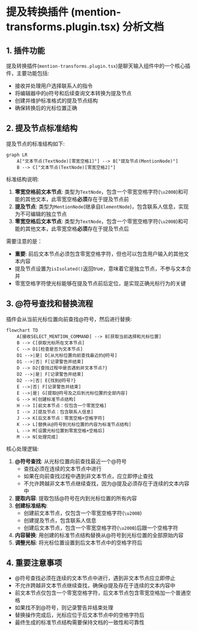 # 提及转换插件 (mention-transforms.plugin.tsx) 分析文档

## 1. 插件功能

提及转换插件(`mention-transforms.plugin.tsx`)是聊天输入组件中的一个核心插件，主要功能包括:

- 接收并处理用户选择联系人的指令
- 将编辑器中的`@`符号和后续查询文本转换为提及节点
- 创建并维护标准格式的提及节点结构
- 确保转换后的光标位置正确

## 2. 提及节点标准结构

提及节点的标准结构如下:

```mermaid
graph LR
    A["文本节点(TextNode)[零宽空格1]"] --> B["提及节点(MentionNode)"]
    B --> C["文本节点(TextNode)[零宽空格2]"]
```

标准结构说明:

1. **零宽空格前文本节点**: 类型为`TextNode`，包含一个零宽空格字符(`\u200B`)和可能的其他文本，此零宽空格**必须**存在于提及节点前
2. **提及节点**: 类型为`MentionNode`(继承自`ElementNode`)，包含联系人信息，实现为不可编辑的独立节点
3. **零宽空格后文本节点**: 类型为`TextNode`，包含一个零宽空格字符(`\u200B`)和可能的其他文本，此零宽空格**必须**存在于提及节点后

需要注意的是：
- **重要**: 前后文本节点必须包含零宽空格字符，但也可以包含用户输入的其他文本内容
- 提及节点设置为`isIsolated()`返回true，意味着它是独立节点，不参与文本合并
- 零宽空格字符使光标能够在提及节点前后定位，是实现正确光标行为的关键


## 3. @符号查找和替换流程

插件会从当前光标位置向前查找@符号，然后进行替换:

```mermaid
flowchart TD
    A[接收SELECT_MENTION_COMMAND] --> B[获取当前选择和光标位置]
    B --> C[获取光标所在文本节点]
    C --> D1[检查是否为文本节点]
    D1 -->|是| D[从光标位置向前查找最近的@符号]
    D1 -->|否| F[记录警告并结束]
    D --> D2{查找过程中是否遇到非文本节点?}
    D2 -->|是| F[记录警告并结束]
    D2 -->|否| E{找到@符号?}
    E -->|否| F[记录警告并结束]
    E -->|是| G[提取@符号及之后到光标位置的全部内容]
    G --> H[创建标准节点结构]
    H --> I[前文本节点：仅包含一个零宽空格]
    I --> J[提及节点：包含联系人信息]
    J --> K[后文本节点：零宽空格+空格字符]
    K --> L[替换从@符号到光标位置的内容为标准节点结构]
    L --> M[设置光标位置到零宽空格+空格后]
    M --> N[处理完成]
```

核心处理逻辑:

1. **@符号查找**: 从光标位置向前查找最近一个@符号
   - 查找必须在连续的文本节点中进行
   - 如果在向前查找过程中遇到非文本节点，应立即停止查找
   - 不允许跨越非文本节点继续查找，因为@提及必须存在于连续的文本内容中
2. **提取内容**: 提取包括@符号在内到光标位置的所有内容
3. **创建标准结构**: 
   - 创建前文本节点，仅包含一个零宽空格字符(`\u200B`)
   - 创建提及节点，包含联系人信息
   - 创建后文本节点，包含一个零宽空格字符(`\u200B`)后跟一个空格字符
4. **内容替换**: 用创建的标准节点结构替换从@符号到光标位置的全部原始内容
5. **调整光标**: 将光标位置设置到后文本节点中的空格字符后

## 4. 重要注意事项

- @符号查找必须在连续的文本节点中进行，遇到非文本节点应立即停止
- 不允许跨越非文本节点继续查找，确保@提及存在于连续的文本内容中
- 前文本节点仅包含一个零宽空格字符，后文本节点包含零宽空格加一个普通空格
- 如果找不到@符号，则记录警告并结束处理
- 替换操作完成后，光标应位于后文本节点中的空格字符后
- 最终生成的标准节点结构需要保持文档的一致性和可靠性 